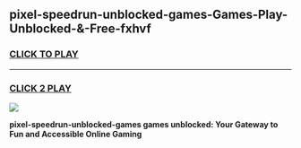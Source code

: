
## pixel-speedrun-unblocked-games-Games-Play-Unblocked-&-Free-fxhvf
<h3>
<a href="https://premium76.site?title=pixel-speedrun-unblocked-games&ref=24A">CLICK TO PLAY</a></h3>
<hr>

<h3>
<a href="https://premium76.site?title=pixel-speedrun-unblocked-games&ref=24A">CLICK 2 PLAY</a>
  
</h3>

<a href="https://premium76.site?title=pixel-speedrun-unblocked-games&ref=24A"><img src="https://clearcache.store/games.png"></a>


**pixel-speedrun-unblocked-games games unblocked: Your Gateway to Fun and Accessible Online Gaming**
